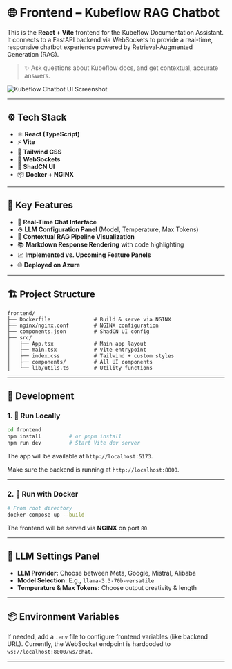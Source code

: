 # 🌐 Frontend – Kubeflow RAG Chatbot

This is the **React + Vite** frontend for the Kubeflow Documentation Assistant. It connects to a FastAPI backend via WebSockets to provide a real-time, responsive chatbot experience powered by Retrieval-Augmented Generation (RAG).

> ✨ Ask questions about Kubeflow docs, and get contextual, accurate answers.

![Kubeflow Chatbot UI Screenshot](https://i.imgur.com/nw5jZZj.png)

---

## ⚙️ Tech Stack

- ⚛️ **React (TypeScript)**
- ⚡ **Vite**
- 🎨 **Tailwind CSS** 
- 🧠 **WebSockets**
- 🧩 **ShadCN UI**
- 📦 **Docker + NGINX**

---

## 🧠 Key Features

- 💬 **Real-Time Chat Interface**
- ⚙️ **LLM Configuration Panel** (Model, Temperature, Max Tokens)
- 🧠 **Contextual RAG Pipeline Visualization**
- 📚 **Markdown Response Rendering** with code highlighting
- 📈 **Implemented vs. Upcoming Feature Panels**
- 🌐 **Deployed on Azure**

---

## 🏗️ Project Structure

```
frontend/
├── Dockerfile              # Build & serve via NGINX
├── nginx/nginx.conf        # NGINX configuration
├── components.json         # ShadCN UI config
├── src/
│   ├── App.tsx             # Main app layout
│   ├── main.tsx            # Vite entrypoint
│   ├── index.css           # Tailwind + custom styles
│   ├── components/         # All UI components
│   └── lib/utils.ts        # Utility functions
```

---

## 🧪 Development

### 1. 🚀 Run Locally

```bash
cd frontend
npm install         # or pnpm install
npm run dev         # Start Vite dev server
```

The app will be available at `http://localhost:5173`.

Make sure the backend is running at `http://localhost:8000`.

---

### 2. 🐳 Run with Docker

```bash
# From root directory
docker-compose up --build
```

The frontend will be served via **NGINX** on port `80`.

---

## 🔧 LLM Settings Panel

- **LLM Provider:** Choose between Meta, Google, Mistral, Alibaba
- **Model Selection:** E.g., `llama-3.3-70b-versatile`
- **Temperature & Max Tokens:** Choose output creativity & length

---

## 📦 Environment Variables

If needed, add a `.env` file to configure frontend variables (like backend URL). Currently, the WebSocket endpoint is hardcoded to `ws://localhost:8000/ws/chat`.

---
